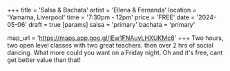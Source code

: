 +++
title = 'Salsa & Bachata'
artist = 'Ellena & Fernanda'
location = 'Yamama, Liverpool'
time = '7:30pm - 12pm'
price = 'FREE'
date = '2024-05-06'
draft = true
[params]
  salsa = 'primary'
  bachata = 'primary'

map_url = 'https://maps.app.goo.gl/jEw1FNAuvLHXUKMc6'
+++
Two hours, two open level classes with two great teachers. then over 2 hrs of social dancing. What more could you want on a Friday night. Oh and it's free, cant get better value than that!